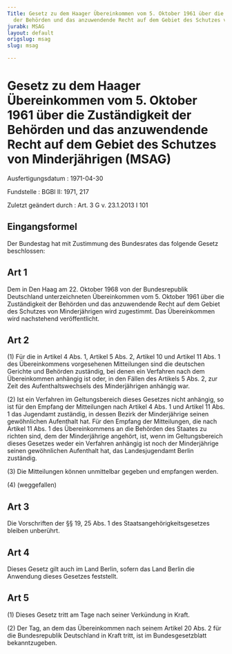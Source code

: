 ```yaml
---
Title: Gesetz zu dem Haager Übereinkommen vom 5. Oktober 1961 über die Zuständigkeit
  der Behörden und das anzuwendende Recht auf dem Gebiet des Schutzes von Minderjährigen
jurabk: MSAG
layout: default
origslug: msag
slug: msag

---
```


# Gesetz zu dem Haager Übereinkommen vom 5. Oktober 1961 über die Zuständigkeit der Behörden und das anzuwendende Recht auf dem Gebiet des Schutzes von Minderjährigen (MSAG)

Ausfertigungsdatum
:   1971-04-30

Fundstelle
:   BGBl II: 1971, 217

Zuletzt geändert durch
:   Art. 3 G v. 23.1.2013 I 101


## Eingangsformel

Der Bundestag hat mit Zustimmung des Bundesrates das folgende Gesetz
beschlossen:


## Art 1

Dem in Den Haag am 22. Oktober 1968 von der Bundesrepublik Deutschland
unterzeichneten Übereinkommen vom 5. Oktober 1961 über die
Zuständigkeit der Behörden und das anzuwendende Recht auf dem Gebiet
des Schutzes von Minderjährigen wird zugestimmt. Das Übereinkommen
wird nachstehend veröffentlicht.


## Art 2

(1) Für die in Artikel 4 Abs. 1, Artikel 5 Abs. 2, Artikel 10 und
Artikel 11 Abs. 1 des Übereinkommens vorgesehenen Mitteilungen sind
die deutschen Gerichte und Behörden zuständig, bei denen ein Verfahren
nach dem Übereinkommen anhängig ist oder, in den Fällen des Artikels 5
Abs. 2, zur Zeit des Aufenthaltswechsels des Minderjährigen anhängig
war.

(2) Ist ein Verfahren im Geltungsbereich dieses Gesetzes nicht
anhängig, so ist für den Empfang der Mitteilungen nach Artikel 4 Abs.
1 und Artikel 11 Abs. 1 das Jugendamt zuständig, in dessen Bezirk der
Minderjährige seinen gewöhnlichen Aufenthalt hat. Für den Empfang der
Mitteilungen, die nach Artikel 11 Abs. 1 des Übereinkommens an die
Behörden des Staates zu richten sind, dem der Minderjährige angehört,
ist, wenn im Geltungsbereich dieses Gesetzes weder ein Verfahren
anhängig ist noch der Minderjährige seinen gewöhnlichen Aufenthalt
hat, das Landesjugendamt Berlin zuständig.

(3) Die Mitteilungen können unmittelbar gegeben und empfangen werden.

(4) (weggefallen)


## Art 3

Die Vorschriften der §§ 19, 25 Abs. 1 des Staatsangehörigkeitsgesetzes
bleiben unberührt.


## Art 4

Dieses Gesetz gilt auch im Land Berlin, sofern das Land Berlin die
Anwendung dieses Gesetzes feststellt.


## Art 5

(1) Dieses Gesetz tritt am Tage nach seiner Verkündung in Kraft.

(2) Der Tag, an dem das Übereinkommen nach seinem Artikel 20 Abs. 2
für die Bundesrepublik Deutschland in Kraft tritt, ist im
Bundesgesetzblatt bekanntzugeben.


